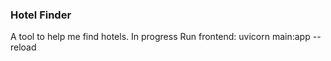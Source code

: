 ### Hotel Finder

A tool to help me find hotels. In progress
Run frontend: uvicorn main:app --reload
